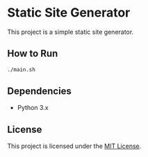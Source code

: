 # Static Site Generator

This project is a simple static site generator.

## How to Run

```sh
./main.sh
```

## Dependencies

- Python 3.x

## License

This project is licensed under the [MIT License](https://en.wikipedia.org/wiki/MIT_License).